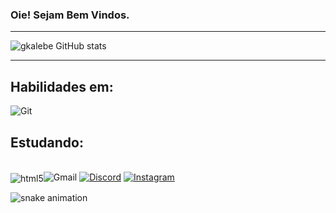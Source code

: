 ### Oie! Sejam Bem Vindos.

<hr>

![gkalebe GitHub stats](https://github-readme-stats.vercel.app/api?username=gkalebe&theme=dracula&show_icons=true)
<hr>

## Habilidades em:<br/>
<img alt="Git" src="https://img.shields.io/badge/git-%23F05033.svg?style=for-the-badge&logo=git&logoColor=white"/>

## Estudando:
<div style="display: inline_block"><br/>
  <img align="center" alt="html5" src="https://img.shields.io/badge/HTML5-E34F26?style=for-the-badge&logo=html5&logoColor=white%22/%3E><img align="center" alt="CSS3" src="https://img.shields.io/badge/CSS3-1572B6?style=for-the-badge&logo=css3&logoColor=white%22/%3E>
   
</div>
<hr>

[![Gmail](https://img.shields.io/badge/Gmail-D14836?style=for-the-badge&logo=gmail&logoColor=white)](mailto:athenaorochi32@gmail.com)
[![Discord](https://img.shields.io/badge/Discord-7289DA?style=for-the-badge&logo=discord&logoColor=white)](https://discord.gg/651087773553655859)
[![Instagram](https://img.shields.io/badge/Instagram-E4405F?style=for-the-badge&logo=instagram&logoColor=white)](https://instagram.com/_.gkalebe)

![snake animation](https://github.com/MariTerol/MariTerol/blob/output/github-contribution-grid-snake.svg)
